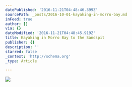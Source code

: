 ```yaml
---
datePublished: '2016-11-21T04:48:46.399Z'
sourcePath: _posts/2016-10-01-kayaking-in-morro-bay.md
inFeed: true
author: []
via: {}
dateModified: '2016-11-21T04:48:45.919Z'
title: Kayaking in Morro Bay to the Sandspit
publisher: {}
description: ''
starred: false
_context: 'http://schema.org'
_type: Article

---
```

![](https://the-grid-user-content.s3-us-west-2.amazonaws.com/50410f4a-52e6-427a-9b6e-e8e6842b97a4.jpg)